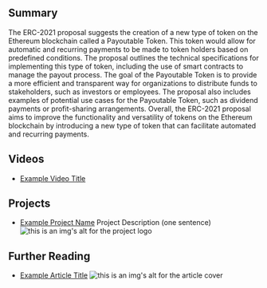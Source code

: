 ## Summary

The ERC-2021 proposal suggests the creation of a new type of token on the Ethereum blockchain called a Payoutable Token. This token would allow for automatic and recurring payments to be made to token holders based on predefined conditions. The proposal outlines the technical specifications for implementing this type of token, including the use of smart contracts to manage the payout process. The goal of the Payoutable Token is to provide a more efficient and transparent way for organizations to distribute funds to stakeholders, such as investors or employees. The proposal also includes examples of potential use cases for the Payoutable Token, such as dividend payments or profit-sharing arrangements. Overall, the ERC-2021 proposal aims to improve the functionality and versatility of tokens on the Ethereum blockchain by introducing a new type of token that can facilitate automated and recurring payments.

## Videos

- [Example Video Title](https://www.youtube.com/watch?v=TDGq4aeevgY)

## Projects

- [Example Project Name](https://xxxx.xxx/xxxxx) Project Description (one sentence) ![this is an img's alt for the project logo](https://xxxx.xxx/project-logo.xxx)

## Further Reading

- [Example Article Title](https://xxxx.xxx/xxxxx) ![this is an img's alt for the article cover](https://xxxx.xxx/article-cover.xxx)
